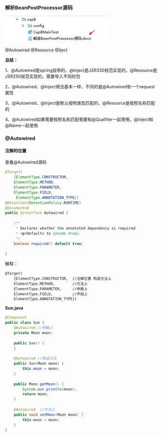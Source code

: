 ### 解析BeanPostProcessor源码

![](/assets/78327hfhasjj.png)

@Autowired @Resource @Iject

**总结：**

1、@Autowired是spring自带的，@Inject是JSR330规范实现的，@Resource是JSR250规范实现的，需要导入不同的包

2、@Autowired、@Inject用法基本一样，不同的是@Autowired有一个request属性

3、@Autowired、@Inject是默认按照类型匹配的，@Resource是按照名称匹配的

4、@Autowired如果需要按照名称匹配需要和@Qualifier一起使用，@Inject和@Name一起使用

### @Autowired

#### 注解的位置

查看@Autowired源码

```java
@Target(
	{ElementType.CONSTRUCTOR, 
	ElementType.METHOD, 
	ElementType.PARAMETER, 
	ElementType.FIELD,
	 ElementType.ANNOTATION_TYPE})
@Retention(RetentionPolicy.RUNTIME)
@Documented
public @interface Autowired {

	/**
	 * Declares whether the annotated dependency is required.
	 * <p>Defaults to {@code true}.
	 */
	boolean required() default true;

}
```

解释：

```
@Target(
	{ElementType.CONSTRUCTOR,  //注解位置 构造方法上
	ElementType.METHOD,        //方法上
	ElementType.PARAMETER,     //参数上
	ElementType.FIELD,         //字段上
	ElementType.ANNOTATION_TYPE})

```

**Sun.java**

```java
@Component
public class Sun {
    @Autowired //参数上
    private Moon moon;

    public Sun() {
    }

    @Autowired //构造方法
    public Sun(Moon moon) {
        this.moon = moon;
    }

    public Moon getMoon() {
        System.out.println(moon);
        return moon;
    }

    @Autowired  //方法上
    public void setMoon(Moon moon) {
        this.moon = moon;
    }
}
```



